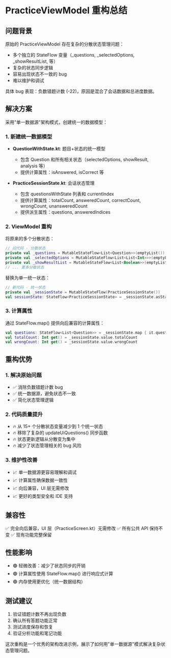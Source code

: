 # PracticeViewModel 重构总结

## 问题背景
原始的 PracticeViewModel 存在复杂的分散状态管理问题：
- 多个独立的 StateFlow 变量（_questions, _selectedOptions, _showResultList, 等）
- 复杂的状态同步逻辑
- 容易出现状态不一致的 bug
- 难以维护和调试

具体 bug 表现：负数错题计数 (-22)，原因是混合了会话数据和总进度数据。

## 解决方案
采用"单一数据源"架构模式，创建统一的数据模型：

### 1. 新建统一数据模型
- **QuestionWithState.kt**: 题目+状态的统一模型
  - 包含 Question 和所有相关状态（selectedOptions, showResult, analysis 等）
  - 提供计算属性：isAnswered, isCorrect 等
  
- **PracticeSessionState.kt**: 会话状态管理
  - 包含 questionsWithState 列表和 currentIndex
  - 提供计算属性：totalCount, answeredCount, correctCount, wrongCount, unansweredCount
  - 提供派生属性：questions, answeredIndices

### 2. ViewModel 重构
将原来的多个分散状态：
```kotlin
// 旧代码 - 分散状态
private val _questions = MutableStateFlow<List<Question>>(emptyList())
private val _selectedOptions = MutableStateFlow<List<List<Int>>>(emptyList())
private val _showResultList = MutableStateFlow<List<Boolean>>(emptyList())
// ... 更多分散状态
```

替换为单一统一状态：
```kotlin
// 新代码 - 统一状态
private val _sessionState = MutableStateFlow(PracticeSessionState())
val sessionState: StateFlow<PracticeSessionState> = _sessionState.asStateFlow()
```

### 3. 计算属性
通过 StateFlow.map() 提供向后兼容的计算属性：
```kotlin
val questions: StateFlow<List<Question>> = _sessionState.map { it.questions }
val totalCount: Int get() = _sessionState.value.totalCount
val wrongCount: Int get() = _sessionState.value.wrongCount
```

## 重构优势

### 1. 解决原始问题
- ✅ 消除负数错题计数 bug
- ✅ 统一数据源，避免状态不一致
- ✅ 简化状态管理逻辑

### 2. 代码质量提升
- 🔥 从 15+ 个分散状态变量减少到 1 个统一状态
- 🔥 移除了复杂的 updateUiQuestions() 同步函数
- 🔥 状态更新逻辑从分散变为集中
- 🔥 减少了状态管理相关的 bug 风险

### 3. 维护性改善
- 📈 单一数据源更容易理解和调试
- 📈 计算属性确保数据一致性
- 📈 向后兼容，UI 层无需修改
- 📈 更好的类型安全和 IDE 支持

## 兼容性
✅ 完全向后兼容，UI 层（PracticeScreen.kt）无需修改
✅ 所有公共 API 保持不变
✅ 现有功能完整保留

## 性能影响
- 🟢 轻微改善：减少了状态同步的开销
- 🟢 计算属性使用 StateFlow.map() 进行响应式计算
- 🟢 内存使用更优化（统一数据结构）

## 测试建议
1. 验证错题计数不再出现负数
2. 确认所有答题功能正常
3. 测试进度保存和恢复
4. 验证分析功能和笔记功能

这次重构是一个优秀的架构改进示例，展示了如何用"单一数据源"模式解决复杂状态管理问题。
